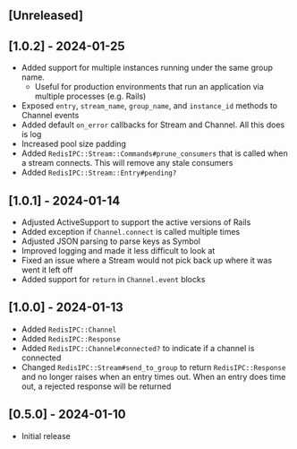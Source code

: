 ## [Unreleased]

## [1.0.2] - 2024-01-25
- Added support for multiple instances running under the same group name.
    - Useful for production environments that run an application via multiple processes (e.g. Rails)
- Exposed `entry`, `stream_name`, `group_name`, and `instance_id` methods to Channel events
- Added default `on_error` callbacks for Stream and Channel. All this does is log
- Increased pool size padding
- Added `RedisIPC::Stream::Commands#prune_consumers` that is called when a stream connects. This will remove any stale consumers
- Added `RedisIPC::Stream::Entry#pending?`

## [1.0.1] - 2024-01-14

- Adjusted ActiveSupport to support the active versions of Rails
- Added exception if `Channel.connect` is called multiple times
- Adjusted JSON parsing to parse keys as Symbol
- Improved logging and made it less difficult to look at
- Fixed an issue where a Stream would not pick back up where it was went it left off
- Added support for `return` in `Channel.event` blocks

## [1.0.0] - 2024-01-13

- Added `RedisIPC::Channel`
- Added `RedisIPC::Response`
- Added `RedisIPC::Channel#connected?` to indicate if a channel is connected
- Changed `RedisIPC::Stream#send_to_group` to return `RedisIPC::Response` and no longer raises when an entry times out. When an entry does time out, a rejected response will be returned

## [0.5.0] - 2024-01-10

- Initial release
